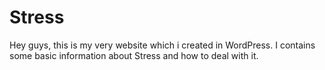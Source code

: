 # Stress
Hey guys, this is my very website which i created in WordPress. I contains some basic information about Stress and how to deal with it.
